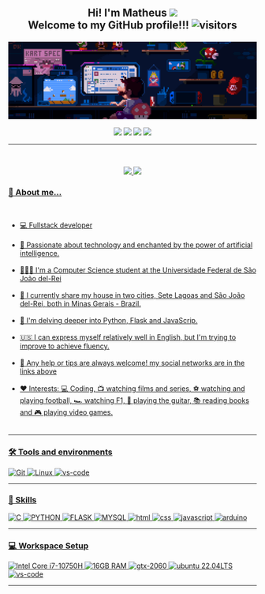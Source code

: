 <h2 align="center">
 Hi! I'm Matheus
  <img src="https://raw.githubusercontent.com/iampavangandhi/iampavangandhi/master/gifs/Hi.gif" width="25px">
  <br />
  Welcome to my GitHub profile!!!
  <img src="https://visitor-badge.laobi.icu/badge?page_id=matheuznsilva.matheuznsilva" alt="visitors">
  <p></p>
</h2>

<div>
  <!--<img src="https://i.imgur.com/1ZvVkDc.gif" alt="mario coding"/>-->
  <img src="mariocoding.gif" alt="mario"/>
</div>

<p></p>
<div align="center">
  <a href="https://www.linkedin.com/in/matheuznsilva/" target="_blank"><img src="https://img.shields.io/badge/-LinkedIn-%230077B5?style=for-the-badge&logo=linkedin&logoColor=white" target="_blank"></a>
  <a href="https://instagram.com/matheuznsilva" target="_blank"><img src="https://img.shields.io/badge/-Instagram-%23E4405F?style=for-the-badge&logo=instagram&logoColor=white" target="_blank"></a>
  <a href="https://telegram.me/matheuznsilva" target="_blank"><img src="https://img.shields.io/badge/Telegram-2CA5E0?style=for-the-badge&logo=telegram&logoColor=white" target="_blank"></a>
  <a href="https://discord.com/users/matheuznsilva#3534" target="_blank"><img src="https://img.shields.io/badge/Discord-7289DA?style=for-the-badge&logo=discord&logoColor=white" target="_blank"></a>
</div>

---

<div align="center">
  <p>
    <br />
  </p>
  
  <a href="https://github.com/matheuznsilva">
  <img height="195px" src="https://github-readme-stats.vercel.app/api?username=matheuznsilva&show_icons=true&hide_border=true&theme=tokyonight&include_all_commits=true&count_private=true"/>
  <img height="195px" src="https://github-readme-stats.vercel.app/api/top-langs/?username=matheuznsilva&hide_border=true&layout=compact&langs_count=7&theme=tokyonight"/>  
</div>

<!--*************** About ***************-->
<h3>🚀 About me...</h3>
<br />
<div>
  <ul>
    <li>💻 Fullstack developer </li><br/>
    <li>🔭 Passionate about technology and enchanted by the power of artificial intelligence.</li><br/>
    <li>👨🏾‍🎓 I'm a Computer Science student at the Universidade Federal de São João del-Rei</li><br/>
    <li>📌 I currently share my house in two cities, Sete Lagoas and São João del-Rei, both in Minas Gerais - Brazil.</li><br/>
    <li>🌱 I'm delving deeper into Python, Flask and JavaScrip.</li><br/>
    <li>🇺🇸 I can express myself relatively well in English, but I'm trying to improve to achieve fluency.</li><br/>
    <li>💬 Any help or tips are always welcome! my social networks are in the links above</li><br/>
    <li>❤️ Interests: 💻 Coding, 📺 watching films and series, ⚽ watching and playing football, 🏎️ watching F1, 🎸 playing the guitar, 📚 reading books and 🎮 playing video games.</li><br/>
  </ul>
</div>

---

<!--*************** Skills ***************-->

<h3>🛠️ Tools and environments</h3>
<div>
  <img src="https://img.shields.io/badge/Git-F05032.svg?style=for-the-badge&logo=git&logoColor=white" alt="Git" />
  <img src="https://img.shields.io/badge/Linux-323330.svg?style=for-the-badge&logo=linux&logoColor=white" alt="Linux" />
  <img src="https://img.shields.io/badge/VSCode-007ACC?style=for-the-badge&amp;logo=Visual-Studio-Code&amp;logoColor=white" alt="vs-code">
</div>

---

<!--*************** Front-end ***************-->

<h3>🤖 Skills</h3>
<div>
  <img src="https://img.shields.io/badge/C-1572B6?style=for-the-badge&amp;logo=C&amp;logoColor=white" alt="C">
  <!--<img src="https://img.shields.io/badge/Java-E74C3C?style=for-the-badge&amp;logo=java&amp;logoColor=white" alt="Java">-->
  <img src="https://img.shields.io/badge/Python-F4D03F?style=for-the-badge&amp;logo=Python&amp;logoColor=black" alt="PYTHON">
  <img src="https://img.shields.io/badge/Flask-323330?style=for-the-badge&amp;logo=Flask&amp;logoColor=white" alt="FLASK">
  <img src="https://img.shields.io/badge/MySql-F1C40F?style=for-the-badge&amp;logo=MySql&amp;logoColor=black" alt="MYSQL">
  <!--<img src="https://img.shields.io/badge/Aws-232F3E?style=for-the-badge&amp;logo=amazonaws&amp;logoColor=black" alt="AWS">-->
  <img src="https://img.shields.io/badge/HTML5-E34F26?style=for-the-badge&amp;logo=html5&amp;logoColor=white" alt="html">
  <img src="https://img.shields.io/badge/CSS3-1572B6?style=for-the-badge&amp;logo=css3&amp;logoColor=white" alt="css">
  <img src="https://img.shields.io/badge/JavaScript-323330?style=for-the-badge&amp;logo=javascript&amp;logoColor=F7DF1E" alt="javascript">
  <img src="https://img.shields.io/badge/Arduino-58D68D?style=for-the-badge&amp;logo=arduino&amp;logoColor=white" alt="arduino">
</div>

---

<!--*************** Workspace setup ***************-->

<h3>💻 Workspace Setup</h2>
<div>
  <img src="https://img.shields.io/badge/i7-10750H-00FF00?style=for-the-badge&amp;logo=intel&amp;logoColor=white" alt="Intel Core i7-10750H">
  <img src="https://img.shields.io/badge/RAM-16GB-0071C5?style=for-the-badge&amp;logo=memoria-ram&amp;logoColor=white" alt="16GB RAM">
  <img src="https://img.shields.io/badge/NVIDIA-RTX_2060-76B900?style=for-the-badge&amp;logo=nvidia&amp;logoColor=white" alt="gtx-2060">
  <img src="https://img.shields.io/badge/Ubuntu-e95420?style=for-the-badge&amp;logo=ubuntu&amp;logoColor=white" alt="ubuntu 22.04LTS">
  <img src="https://img.shields.io/badge/VSCode-007ACC?style=for-the-badge&amp;logo=Visual-Studio-Code&amp;logoColor=white" alt="vs-code">
</div>

---
